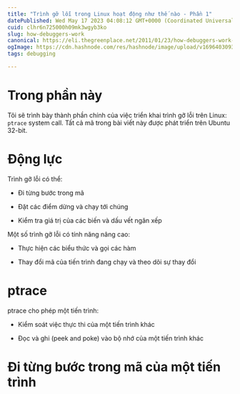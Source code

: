 ```yaml
---
title: "Trình gỡ lỗi trong Linux hoạt động như thế nào - Phần 1"
datePublished: Wed May 17 2023 04:08:12 GMT+0000 (Coordinated Universal Time)
cuid: clhr6n725000h09mk3wgyb3ko
slug: how-debuggers-work
canonical: https://eli.thegreenplace.net/2011/01/23/how-debuggers-work-part-1
ogImage: https://cdn.hashnode.com/res/hashnode/image/upload/v1696403093867/7b255503-f2b8-4f33-83af-4cf500ffa417.png
tags: debugging

---
```


# Trong phần này

Tôi sẽ trình bày thành phần chính của việc triển khai trình gỡ lỗi trên Linux: `ptrace` system call. Tất cả mã trong bài viết này được phát triển trên Ubuntu 32-bit.

# Động lực

Trình gỡ lỗi có thể:

* Đi từng bước trong mã
    
* Đặt các điểm dừng và chạy tới chúng
    
* Kiểm tra giá trị của các biến và dấu vết ngăn xếp
    

Một số trình gỡ lỗi có tính năng nâng cao:

* Thực hiện các biểu thức và gọi các hàm
    
* Thay đổi mã của tiến trình đang chạy và theo dõi sự thay đổi
    

# ptrace

ptrace cho phép một tiến trình:

* Kiểm soát việc thực thi của một tiến trình khác
    
* Đọc và ghi (peek and poke) vào bộ nhớ của một tiến trình khác
    

# Đi từng bước trong mã của một tiến trình